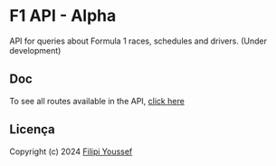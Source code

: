 # F1 API - Alpha

API for queries about Formula 1 races, schedules and drivers. (Under development)

## Doc

To see all routes available in the API, [click here](https://f1-api-pgit.onrender.com/api-docs/)

## Licença

Copyright (c) 2024 [Filipi Youssef](https://github.com/fyoussef/f1-api/blob/main/LICENSE.md)
